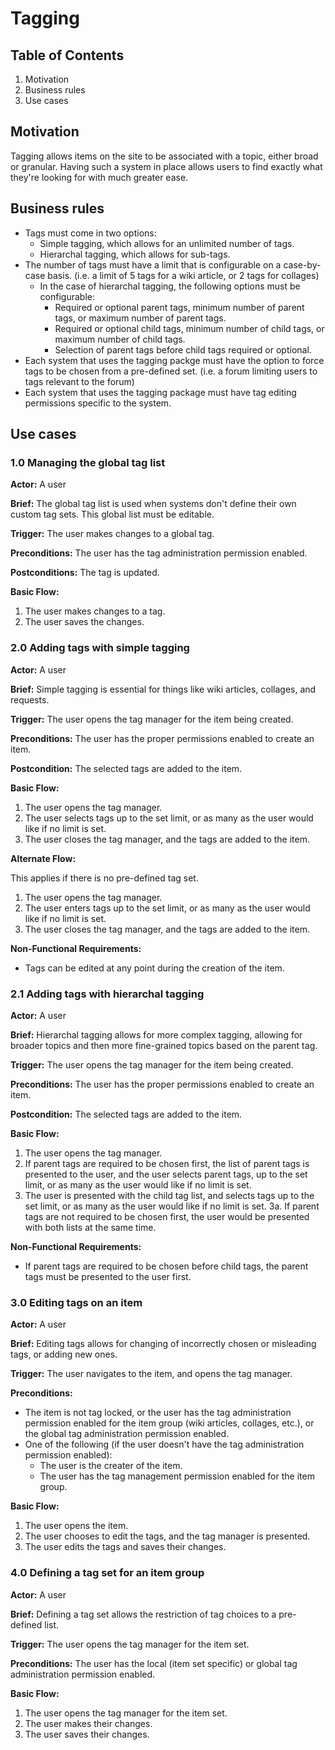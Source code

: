 # Tagging

## Table of Contents

1. Motivation
2. Business rules
3. Use cases

## Motivation

Tagging allows items on the site to be associated with a topic, either broad or granular. Having 
such a system in place allows users to find exactly what they're looking for with much greater
ease.

## Business rules

* Tags must come in two options:
  * Simple tagging, which allows for an unlimited number of tags.
  * Hierarchal tagging, which allows for sub-tags.
* The number of tags must have a limit that is configurable on a case-by-case basis. (i.e. a limit
  of 5 tags for a wiki article, or 2 tags for collages)
  * In the case of hierarchal tagging, the following options must be configurable:
    * Required or optional parent tags, minimum number of parent tags, or maximum number of parent tags.
    * Required or optional child tags, minimum number of child tags, or maximum number of child tags.
    * Selection of parent tags before child tags required or optional.
* Each system that uses the tagging packge must have the option to force tags to be chosen from
  a pre-defined set. (i.e. a forum limiting users to tags relevant to the forum)
* Each system that uses the tagging package must have tag editing permissions specific to the system.

## Use cases

### 1.0 Managing the global tag list

**Actor:** A user

**Brief:** The global tag list is used when systems don't define their own custom tag sets. This 
global list must be editable.

**Trigger:** The user makes changes to a global tag.

**Preconditions:** The user has the tag administration permission enabled.

**Postconditions:** The tag is updated.

**Basic Flow:**

1. The user makes changes to a tag.
2. The user saves the changes.

### 2.0 Adding tags with simple tagging

**Actor:** A user

**Brief:** Simple tagging is essential for things like wiki articles, collages, and requests.

**Trigger:** The user opens the tag manager for the item being created.

**Preconditions:** The user has the proper permissions enabled to create an item.

**Postcondition:** The selected tags are added to the item.

**Basic Flow:**

1. The user opens the tag manager.
2. The user selects tags up to the set limit, or as many as the user would like if no limit
   is set.
3. The user closes the tag manager, and the tags are added to the item.

**Alternate Flow:**

This applies if there is no pre-defined tag set.

1. The user opens the tag manager.
2. The user enters tags up to the set limit, or as many as the user would like if no limit
   is set.
3. The user closes the tag manager, and the tags are added to the item.

**Non-Functional Requirements:**

* Tags can be edited at any point during the creation of the item.

### 2.1 Adding tags with hierarchal tagging

**Actor:** A user

**Brief:** Hierarchal tagging allows for more complex tagging, allowing for broader
topics and then more fine-grained topics based on the parent tag.

**Trigger:** The user opens the tag manager for the item being created.

**Preconditions:** The user has the proper permissions enabled to create an item.

**Postcondition:** The selected tags are added to the item.

**Basic Flow:**

1. The user opens the tag manager.
2. If parent tags are required to be chosen first, the list of parent tags is presented to the user, 
   and the user selects parent tags, up to the set limit, or as many as the user would like if no limit is set.
3. The user is presented with the child tag list, and selects tags up to the set limit, or as many
   as the user would like if no limit is set.
   3a. If parent tags are not required to be chosen first, the user would be presented with both
   lists at the same time.

**Non-Functional Requirements:**

* If parent tags are required to be chosen before child tags, the parent tags must be
  presented to the user first.

### 3.0 Editing tags on an item

**Actor:** A user

**Brief:** Editing tags allows for changing of incorrectly chosen or misleading tags,
or adding new ones.

**Trigger:** The user navigates to the item, and opens the tag manager.

**Preconditions:**

* The item is not tag locked, or the user has the tag administration permission
  enabled for the item group (wiki articles, collages, etc.), or the global tag administration permission enabled.
* One of the following (if the user doesn't have the tag administration permission enabled):
  * The user is the creater of the item.
  * The user has the tag management permission enabled for the item group.

**Basic Flow:**

1. The user opens the item.
2. The user chooses to edit the tags, and the tag manager is presented.
3. The user edits the tags and saves their changes.

### 4.0 Defining a tag set for an item group

**Actor:** A user

**Brief:** Defining a tag set allows the restriction of tag choices to a pre-defined list.

**Trigger:** The user opens the tag manager for the item set.

**Preconditions:** The user has the local (item set specific) or global tag administration permission enabled.

**Basic Flow:**

1. The user opens the tag manager for the item set.
2. The user makes their changes.
3. The user saves their changes.